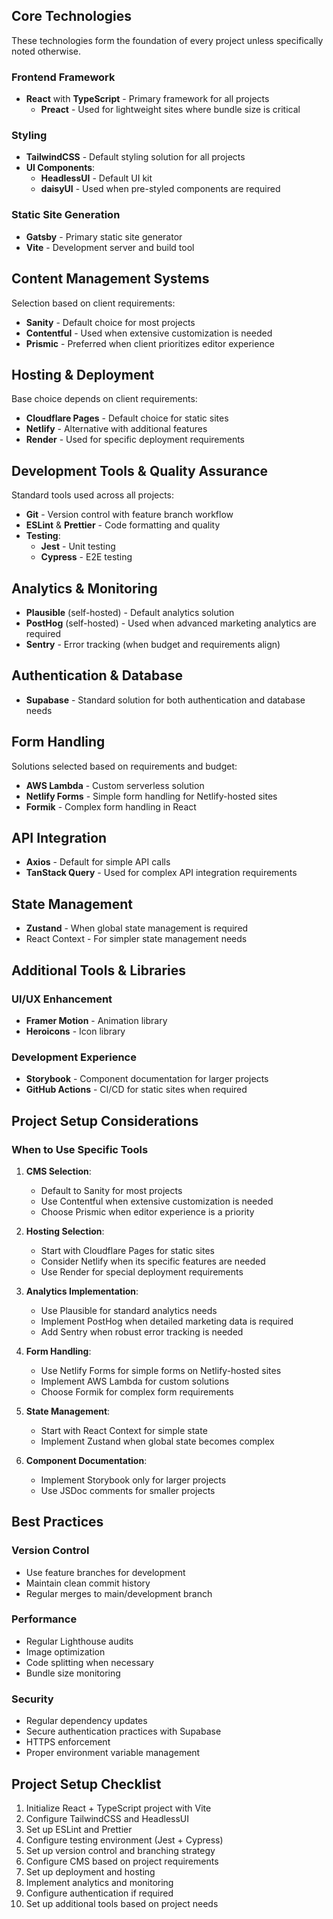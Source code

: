 ## Core Technologies
These technologies form the foundation of every project unless specifically noted otherwise.

### Frontend Framework
- **React** with **TypeScript** - Primary framework for all projects
  - **Preact** - Used for lightweight sites where bundle size is critical

### Styling
- **TailwindCSS** - Default styling solution for all projects
- **UI Components**:
  - **HeadlessUI** - Default UI kit
  - **daisyUI** - Used when pre-styled components are required

### Static Site Generation
- **Gatsby** - Primary static site generator
- **Vite** - Development server and build tool

## Content Management Systems
Selection based on client requirements:

- **Sanity** - Default choice for most projects
- **Contentful** - Used when extensive customization is needed
- **Prismic** - Preferred when client prioritizes editor experience

## Hosting & Deployment
Base choice depends on client requirements:

- **Cloudflare Pages** - Default choice for static sites
- **Netlify** - Alternative with additional features
- **Render** - Used for specific deployment requirements

## Development Tools & Quality Assurance
Standard tools used across all projects:

- **Git** - Version control with feature branch workflow
- **ESLint** & **Prettier** - Code formatting and quality
- **Testing**:
  - **Jest** - Unit testing
  - **Cypress** - E2E testing

## Analytics & Monitoring
- **Plausible** (self-hosted) - Default analytics solution
- **PostHog** (self-hosted) - Used when advanced marketing analytics are required
- **Sentry** - Error tracking (when budget and requirements align)

## Authentication & Database
- **Supabase** - Standard solution for both authentication and database needs

## Form Handling
Solutions selected based on requirements and budget:

- **AWS Lambda** - Custom serverless solution
- **Netlify Forms** - Simple form handling for Netlify-hosted sites
- **Formik** - Complex form handling in React

## API Integration
- **Axios** - Default for simple API calls
- **TanStack Query** - Used for complex API integration requirements

## State Management
- **Zustand** - When global state management is required
- React Context - For simpler state management needs

## Additional Tools & Libraries

### UI/UX Enhancement
- **Framer Motion** - Animation library
- **Heroicons** - Icon library

### Development Experience
- **Storybook** - Component documentation for larger projects
- **GitHub Actions** - CI/CD for static sites when required

## Project Setup Considerations

### When to Use Specific Tools

1. **CMS Selection**:
   - Default to Sanity for most projects
   - Use Contentful when extensive customization is needed
   - Choose Prismic when editor experience is a priority

2. **Hosting Selection**:
   - Start with Cloudflare Pages for static sites
   - Consider Netlify when its specific features are needed
   - Use Render for special deployment requirements

3. **Analytics Implementation**:
   - Use Plausible for standard analytics needs
   - Implement PostHog when detailed marketing data is required
   - Add Sentry when robust error tracking is needed

4. **Form Handling**:
   - Use Netlify Forms for simple forms on Netlify-hosted sites
   - Implement AWS Lambda for custom solutions
   - Choose Formik for complex form requirements

5. **State Management**:
   - Start with React Context for simple state
   - Implement Zustand when global state becomes complex

6. **Component Documentation**:
   - Implement Storybook only for larger projects
   - Use JSDoc comments for smaller projects

## Best Practices

### Version Control
- Use feature branches for development
- Maintain clean commit history
- Regular merges to main/development branch

### Performance
- Regular Lighthouse audits
- Image optimization
- Code splitting when necessary
- Bundle size monitoring

### Security
- Regular dependency updates
- Secure authentication practices with Supabase
- HTTPS enforcement
- Proper environment variable management

## Project Setup Checklist
1. Initialize React + TypeScript project with Vite
2. Configure TailwindCSS and HeadlessUI
3. Set up ESLint and Prettier
4. Configure testing environment (Jest + Cypress)
5. Set up version control and branching strategy
6. Configure CMS based on project requirements
7. Set up deployment and hosting
8. Implement analytics and monitoring
9. Configure authentication if required
10. Set up additional tools based on project needs
